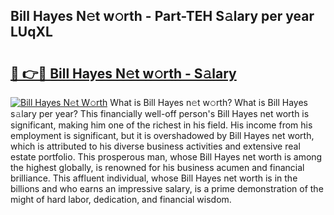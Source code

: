 ## Bill Hayes N𝚎t w𝚘rth - Part-TEH S𝚊lary per year LUqXL

# <h2><a href="http://gc2aex.nevu.top/?p=Bill+Hayes">🔗 👉🔴 Bill Hayes N𝚎t w𝚘rth - S𝚊lary</a></h2>

[![Bill Hayes N𝚎t W𝚘rth](https://i.imgur.com/Oavwk0R.jpeg)](http://gc2aex.nevu.top/?p=Bill+Hayes)
What is Bill Hayes n𝚎t w𝚘rth? What is Bill Hayes s𝚊lary per year?
This financially well-off person's Bill Hayes net worth is significant, making him one of the richest in his field. His income from his employment is significant, but it is overshadowed by Bill Hayes net worth, which is attributed to his diverse business activities and extensive real estate portfolio. This prosperous man, whose Bill Hayes net worth is among the highest globally, is renowned for his business acumen and financial brilliance. This affluent individual, whose Bill Hayes net worth is in the billions and who earns an impressive salary, is a prime demonstration of the might of hard labor, dedication, and financial wisdom.

